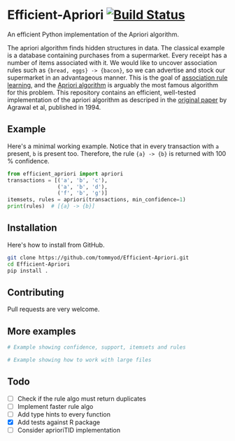 # Efficient-Apriori [![Build Status](https://travis-ci.com/tommyod/Efficient-Apriori.svg?branch=master)](https://travis-ci.com/tommyod/Efficient-Apriori)

An efficient Python implementation of the Apriori algorithm.

The apriori algorithm finds hidden structures in data.
The classical example is a database containing purchases from a supermarket.
Every receipt has a number of items associated with it.
We would like to uncover association rules such as `{bread, eggs} -> {bacon}`, so we can advertise and stock our supermarket in an advantageous manner.
This is the goal of [association rule learning](https://en.wikipedia.org/wiki/Association_rule_learning), and the [Apriori algorithm](https://en.wikipedia.org/wiki/Apriori_algorithm) is arguably the most famous algorithm for this problem.
This repository contains an efficient, well-tested implementation of the apriori algorithm as descriped in the [original paper](https://www.macs.hw.ac.uk/~dwcorne/Teaching/agrawal94fast.pdf) by Agrawal et al, published in 1994.

## Example

Here's a minimal working example.
Notice that in every transaction with `a` present, `b` is present too.
Therefore, the rule `{a} -> {b}` is returned with 100 % confidence.

```python
from efficient_apriori import apriori
transactions = [('a', 'b', 'c'),
                ('a', 'b', 'd'),
                ('f', 'b', 'g')]
itemsets, rules = apriori(transactions, min_confidence=1)
print(rules)  # [{a} -> {b}]
```

## Installation

Here's how to install from GitHub.

```bash
git clone https://github.com/tommyod/Efficient-Apriori.git
cd Efficient-Apriori
pip install .
```

## Contributing

Pull requests are very welcome.

## More examples

```python
# Example showing confidence, support, itemsets and rules
```

```python
# Example showing how to work with large files
```

## Todo

- [ ] Check if the rule algo must return duplicates
- [ ] Implement faster rule algo
- [ ] Add type hints to every function
- [X] Add tests against R package
- [ ] Consider aprioriTID implementation
